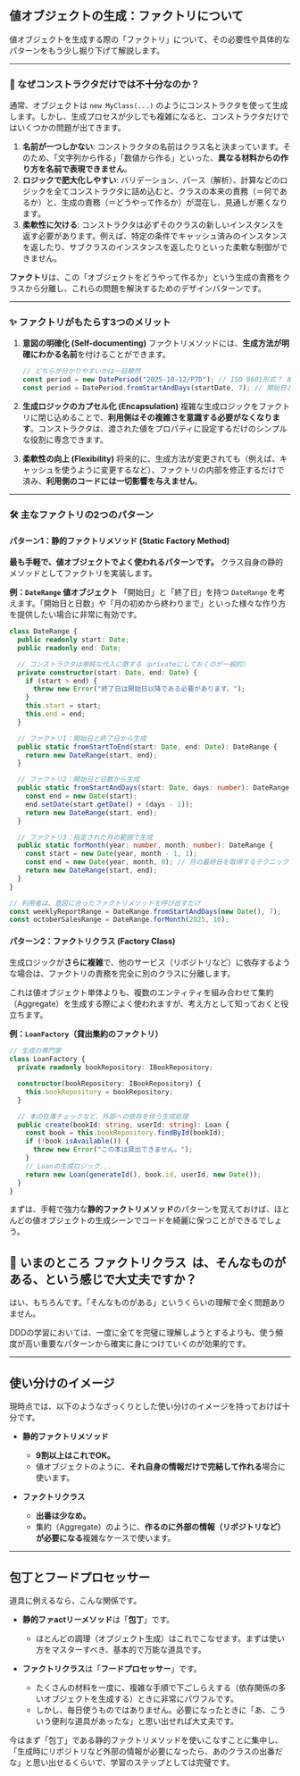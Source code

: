 ## 値オブジェクトの生成：ファクトリについて

値オブジェクトを生成する際の「ファクトリ」について、その必要性や具体的なパターンをもう少し掘り下げて解説します。

-----

### 🤔 なぜコンストラクタだけでは不十分なのか？

通常、オブジェクトは `new MyClass(...)` のようにコンストラクタを使って生成します。しかし、生成プロセスが少しでも複雑になると、コンストラクタだけではいくつかの問題が出てきます。

1.  **名前が一つしかない**: コンストラクタの名前はクラス名と決まっています。そのため、「文字列から作る」「数値から作る」といった、**異なる材料からの作り方を名前で表現できません**。
2.  **ロジックで肥大化しやすい**: バリデーション、パース（解析）、計算などのロジックを全てコンストラクタに詰め込むと、クラスの本来の責務（＝何であるか）と、生成の責務（＝どうやって作るか）が混在し、見通しが悪くなります。
3.  **柔軟性に欠ける**: コンストラクタは必ずそのクラスの新しいインスタンスを返す必要があります。例えば、特定の条件でキャッシュ済みのインスタンスを返したり、サブクラスのインスタンスを返したりといった柔軟な制御ができません。

**ファクトリ**は、この「オブジェクトをどうやって作るか」という生成の責務をクラスから分離し、これらの問題を解決するためのデザインパターンです。

-----

### ✨ ファクトリがもたらす3つのメリット

1.  **意図の明確化 (Self-documenting)**
    ファクトリメソッドには、**生成方法が明確にわかる名前**を付けることができます。

    ```typescript
    // どちらが分かりやすいかは一目瞭然
    const period = new DatePeriod("2025-10-12/P7D"); // ISO 8601形式？ 推測が必要
    const period = DatePeriod.fromStartAndDays(startDate, 7); // 開始日と日数から作るんだな！
    ```

2.  **生成ロジックのカプセル化 (Encapsulation)**
    複雑な生成ロジックをファクトリに閉じ込めることで、**利用側はその複雑さを意識する必要がなくなります**。コンストラクタは、渡された値をプロパティに設定するだけのシンプルな役割に専念できます。

3.  **柔軟性の向上 (Flexibility)**
    将来的に、生成方法が変更されても（例えば、キャッシュを使うように変更するなど）、ファクトリの内部を修正するだけで済み、**利用側のコードには一切影響を与えません**。

-----

### 🛠️ 主なファクトリの2つのパターン

#### パターン1：静的ファクトリメソッド (Static Factory Method)

**最も手軽で、値オブジェクトでよく使われるパターンです。** クラス自身の静的メソッドとしてファクトリを実装します。

**例：`DateRange` 値オブジェクト**
「開始日」と「終了日」を持つ `DateRange` を考えます。「開始日と日数」や「月の初めから終わりまで」といった様々な作り方を提供したい場合に非常に有効です。

```typescript
class DateRange {
  public readonly start: Date;
  public readonly end: Date;

  // コンストラクタは単純な代入に徹する（privateにしておくのが一般的）
  private constructor(start: Date, end: Date) {
    if (start > end) {
      throw new Error("終了日は開始日以降である必要があります。");
    }
    this.start = start;
    this.end = end;
  }

  // ファクトリ1：開始日と終了日から生成
  public static fromStartToEnd(start: Date, end: Date): DateRange {
    return new DateRange(start, end);
  }

  // ファクトリ2：開始日と日数から生成
  public static fromStartAndDays(start: Date, days: number): DateRange {
    const end = new Date(start);
    end.setDate(start.getDate() + (days - 1));
    return new DateRange(start, end);
  }

  // ファクトリ3：指定された月の範囲で生成
  public static forMonth(year: number, month: number): DateRange {
    const start = new Date(year, month - 1, 1);
    const end = new Date(year, month, 0); // 月の最終日を取得するテクニック
    return new DateRange(start, end);
  }
}

// 利用者は、意図に合ったファクトリメソッドを呼び出すだけ
const weeklyReportRange = DateRange.fromStartAndDays(new Date(), 7);
const octoberSalesRange = DateRange.forMonth(2025, 10);
```

#### パターン2：ファクトリクラス (Factory Class)

生成ロジックが**さらに複雑**で、他のサービス（リポジトリなど）に依存するような場合は、ファクトリの責務を完全に別のクラスに分離します。

これは値オブジェクト単体よりも、複数のエンティティを組み合わせて集約（Aggregate）を生成する際によく使われますが、考え方として知っておくと役立ちます。

**例：`LoanFactory`（貸出集約のファクトリ）**

```typescript
// 生成の専門家
class LoanFactory {
  private readonly bookRepository: IBookRepository;

  constructor(bookRepository: IBookRepository) {
    this.bookRepository = bookRepository;
  }

  // 本の在庫チェックなど、外部への依存を伴う生成処理
  public create(bookId: string, userId: string): Loan {
    const book = this.bookRepository.findById(bookId);
    if (!book.isAvailable()) {
      throw new Error("この本は貸出できません。");
    }
    // Loanの生成ロジック...
    return new Loan(generateId(), book.id, userId, new Date());
  }
}
```

まずは、手軽で強力な**静的ファクトリメソッド**のパターンを覚えておけば、ほとんどの値オブジェクトの生成シーンでコードを綺麗に保つことができるでしょう。

## 🤔 いまのところ ファクトリクラス  は、そんなものがある、という感じで大丈夫ですか？

はい、もちろんです。「そんなものがある」というくらいの理解で全く問題ありません。

DDDの学習においては、一度に全てを完璧に理解しようとするよりも、使う頻度が高い重要なパターンから確実に身につけていくのが効果的です。

---
## 使い分けのイメージ

現時点では、以下のようなざっくりとした使い分けのイメージを持っておけば十分です。

* **静的ファクトリメソッド**
    * **9割以上はこれでOK。**
    * 値オブジェクトのように、**それ自身の情報だけで完結して作れる**場合に使います。

* **ファクトリクラス**
    * **出番は少なめ。**
    * 集約（Aggregate）のように、**作るのに外部の情報（リポジトリなど）が必要になる**複雑なケースで使います。

---
## 包丁とフードプロセッサー

道具に例えるなら、こんな関係です。

* **静的ファactリーメソッド**は「**包丁**」です。
    * ほとんどの調理（オブジェクト生成）はこれでこなせます。まずは使い方をマスターすべき、基本的で万能な道具です。

* **ファクトリクラス**は「**フードプロセッサー**」です。
    * たくさんの材料を一度に、複雑な手順で下ごしらえする（依存関係の多いオブジェクトを生成する）ときに非常にパワフルです。
    * しかし、毎日使うものではありません。必要になったときに「あ、こういう便利な道具があったな」と思い出せれば大丈夫です。

今はまず「包丁」である静的ファクトリメソッドを使いこなすことに集中し、「生成時にリポジトリなど外部の情報が必要になったら、あのクラスの出番だな」と思い出せるくらいで、学習のステップとしては完璧です。
